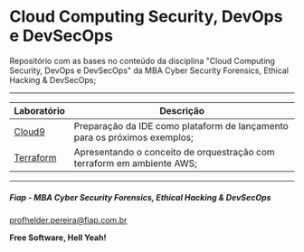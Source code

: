 # Cloud Computing Security, DevOps e DevSecOps

Repositório com as bases no conteúdo da disciplina "Cloud Computing Security, DevOps e DevSecOps" da MBA Cyber Security Forensics, Ethical Hacking & DevSecOps;

---

| Laboratório       | Descrição |
|-------------------|-----------|
| [Cloud9](https://github.com/fiapsecdevops/SEGLAB/tree/main/cloud9) | Preparação da IDE como plataform de lançamento para os próximos exemplos; |
| [Terraform](https://github.com/fiapsecdevops/SEGLAB/tree/main/terraform) | Apresentando o conceito de orquestração com terraform em ambiente AWS; |

---
##### Fiap - MBA Cyber Security Forensics, Ethical Hacking & DevSecOps
profhelder.pereira@fiap.com.br

**Free Software, Hell Yeah!**